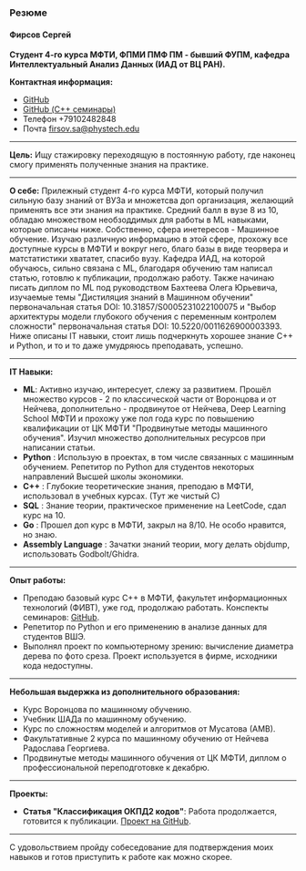 ### Резюме

#### Фирсов Сергей

**Студент 4-го курса МФТИ, ФПМИ ПМФ ПМ - бывший ФУПМ, кафедра Интеллектуальный Анализ Данных (ИАД от ВЦ РАН).**

**Контактная информация:**
- [GitHub](https://github.com/Schaft-s)
- [GitHub (С++ семинары)](https://github.com/Schaft-s/Cpp_seminars)
- Телефон +79102482848
- Почта firsov.sa@phystech.edu

---

**Цель:**
Ищу стажировку переходящую в постоянную работу, где наконец смогу применять полученные знания на практике.

---

**О себе:**
Прилежный студент 4-го курса МФТИ, который получил сильную базу знаний от ВУЗа и множетсва доп организация, желающий применять все эти знания на практике. Средний балл в вузе 8 из 10, обладаю множеством необзоддимых для работы в ML навыками, которые описаны ниже. Собственно, сфера инетересов - Машинное обучение. Изучаю различную информацию в этой сфере, прохожу все доступные курсы в МФТИ и вокруг него, благо базы в виде теорвера и матстатистики хвататет, спасибо вузу. Кафедра ИАД, на которой обучаюсь, сильно связана с ML, благодаря обучению там написал статью, готовлю к публикации, продолжаю работу. Также начинаю писать диплом по ML под руководством Бахтеева Олега Юрьевича, изучаемые темы "Дистиляция знаний в Машинном обучении" первоначальная статья DOI: 10.31857/S0005231022100075 и "Выбор архитектуры модели глубокого обучения с переменным контролем сложности" первоначальная статья DOI: 10.5220/0011626900003393. Ниже описаны IT навыки, стоит лишь подчеркнуть хорошее знание С++ и Python, и то и то даже умудряюсь преподавать, успешно.

---

**IT Навыки:**
- **ML**: Активно изучаю, интересует, слежу за развитием. Прошёл множество курсов - 2 по классической части от Воронцова и от Нейчева, дополнительно - продвинутое от Нейчева, Deep Learning School МФТИ и прохожу уже пол года курс по повышению квалификации от ЦК МФТИ "Продвинутые методы машинного обучения". Изучил множество дополнительных ресурсов при написании статьи.
- **Python** : Использую в проектах, в том числе связанных с машинным обучением. Репетитор по Python для студентов некоторых направлений Высшей школы экономики.
- **C++** : Глубокие теоретические знания, преподаю в МФТИ, использовал в учебных курсах. (Тут же чистый С)
- **SQL** : Знание теории, практическое применение на LeetCode, сдал курс на 10.
- **Go** : Прошел доп курс в МФТИ, закрыл на 8/10. Не особо нравится, но знаю.
- **Assembly Language** : Зачатки знаний теории, могу делать objdump, использовать Godbolt/Ghidra.

---

**Опыт работы:**
- Преподаю базовый курс С++ в МФТИ, факультет информационных технологий (ФИВТ), уже год, продолжаю работать. Конспекты семинаров: [GitHub](https://github.com/Schaft-s/Cpp_seminars).
- Репетитор по Python и его применению в анализе данных для студентов ВШЭ.
- Выполнял проект по компьютерному зрению: вычисление диаметра дерева по фото среза. Проект используется в фирме, исходники кода недоступны.

---

**Небольшая выдержка из дополнительного образования:**
- Курс Воронцова по машинному обучению.
- Учебник ШАДа по машинному обучению.
- Курс по сложностям моделей и алгоритмов от Мусатова (АМВ).
- Факультативные 2 курса по машинному обучению от Нейчева Радослава Георгиева.
- Продвинутые методы машинного обучения от ЦК МФТИ, диплом о профессиональной переподготовке к декабрю.

---

**Проекты:**
- **Статья "Классификация ОКПД2 кодов"**: Работа продолжается, готовится к публикации. [Проект на GitHub](https://github.com/intsystems/2024-Project-142).

---

С удовольствием пройду собеседование для подтверждения моих навыков и готов приступить к работе как можно скорее.

